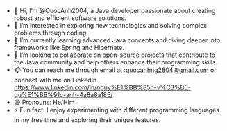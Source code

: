 - 👋 Hi, I’m @QuocAnh2004, a Java developer passionate about creating robust and efficient software solutions.
- 👀 I’m interested in exploring new technologies and solving complex problems through coding.
- 🌱 I’m currently learning advanced Java concepts and diving deeper into frameworks like Spring and Hibernate.
- 💞️ I’m looking to collaborate on open-source projects that contribute to the Java community and help others enhance their programming skills.
- 📫 You can reach me through email at :quocanhng2804@gmail.com or connect with me on LinkedIn https://www.linkedin.com/in/nguy%E1%BB%85n-v%C3%B5-qu%E1%BB%91c-anh-4a8a8a185/
- 😄 Pronouns: He/Him
- ⚡ Fun fact: I enjoy experimenting with different programming languages in my free time and exploring their unique features.
<!---
QuocAnh2004/QuocAnh2004 is a ✨ special ✨ repository because its `README.md` (this file) appears on your GitHub profile.
You can click the Preview link to take a look at your changes.
--->
